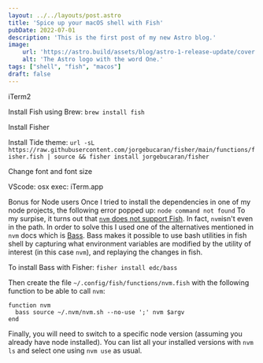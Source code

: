 ```yaml
---
layout: ../../layouts/post.astro
title: 'Spice up your macOS shell with Fish'
pubDate: 2022-07-01
description: 'This is the first post of my new Astro blog.'
image:
    url: 'https://astro.build/assets/blog/astro-1-release-update/cover.jpeg' 
    alt: 'The Astro logo with the word One.'
tags: ["shell", "fish", "macos"]
draft: false
---
```

iTerm2

Install Fish using Brew:
`brew install fish`

Install Fisher

Install Tide theme:
`url -sL https://raw.githubusercontent.com/jorgebucaran/fisher/main/functions/fisher.fish | source && fisher install jorgebucaran/fisher`

Change font and font size

VScode:
osx exec: iTerm.app

Bonus for Node users
Once I tried to install the dependencies in one of my node projects, the following error popped up:
`node command not found`
To my surpise, it turns out that [`nvm` does not support Fish](https://github.com/nvm-sh/nvm#fish). In fact, `nvm`isn't even in the path. In order to solve this I used one of the alternatives mentioned in `nvm` docs which is [Bass](https://github.com/edc/bass). Bass makes it possible to use bash utilities in fish shell by capturing what environment variables are modified by the utility of interest (in this case `nvm`), and replaying the changes in fish.

To install Bass with Fisher:
`fisher install edc/bass`

Then create the file `~/.config/fish/functions/nvm.fish` with the following function to be able to call `nvm`:
```
function nvm
  bass source ~/.nvm/nvm.sh --no-use ';' nvm $argv
end
```

Finally, you will need to switch to a specific node version (assuming you already have node installed). You can list all your installed versions with `nvm ls` and select one using `nvm use` as usual.


